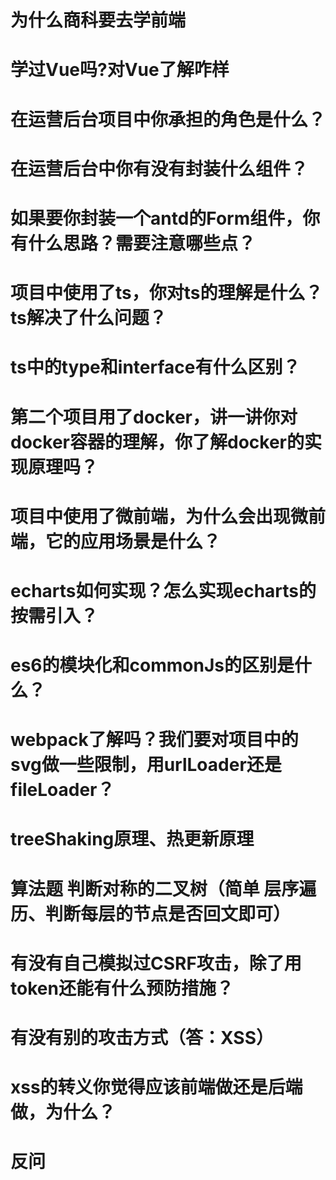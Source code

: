 # 为什么商科要去学前端
# 学过Vue吗?对Vue了解咋样
# 在运营后台项目中你承担的角色是什么？
# 在运营后台中你有没有封装什么组件？
# 如果要你封装一个antd的Form组件，你有什么思路？需要注意哪些点？
# 项目中使用了ts，你对ts的理解是什么？ts解决了什么问题？
# ts中的type和interface有什么区别？
# 第二个项目用了docker，讲一讲你对docker容器的理解，你了解docker的实现原理吗？
# 项目中使用了微前端，为什么会出现微前端，它的应用场景是什么？
# echarts如何实现？怎么实现echarts的按需引入？
# es6的模块化和commonJs的区别是什么？
# webpack了解吗？我们要对项目中的svg做一些限制，用urlLoader还是fileLoader？
# treeShaking原理、热更新原理
# 算法题 判断对称的二叉树（简单 层序遍历、判断每层的节点是否回文即可）
# 有没有自己模拟过CSRF攻击，除了用token还能有什么预防措施？
# 有没有别的攻击方式（答：XSS）
# xss的转义你觉得应该前端做还是后端做，为什么？
# 反问